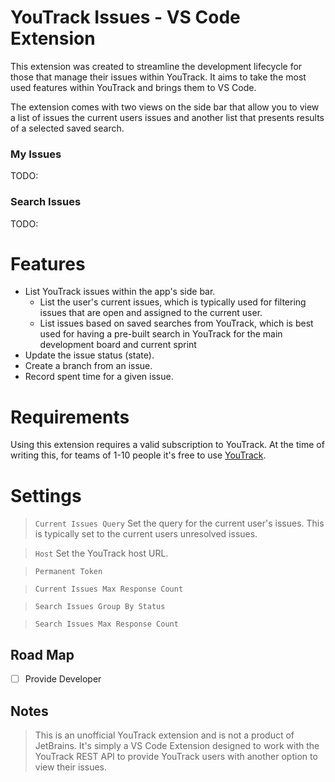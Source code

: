 # YouTrack Issues - VS Code Extension

This extension was created to streamline the development lifecycle for those that manage their issues within YouTrack. It aims to take the most used features within YouTrack and brings them to VS Code.

The extension comes with two views on the side bar that allow you to view a list of issues the current users issues and another list that presents results of a selected saved search.

### My Issues

TODO:

### Search Issues

TODO:

# Features

- List YouTrack issues within the app's side bar.
  - List the user's current issues, which is typically used for filtering issues that are open and assigned to the current user.
  - List issues based on saved searches from YouTrack, which is best used for having a pre-built search in YouTrack for the main development board and current sprint
- Update the issue status (state).
- Create a branch from an issue.
- Record spent time for a given issue.

# Requirements

Using this extension requires a valid subscription to YouTrack. At the time of writing this, for teams of 1-10 people it's free to use [YouTrack](https://www.jetbrains.com/youtrack/buy/#incloud?billing=yearly).

# Settings

> `Current Issues Query` Set the query for the current user's issues. This is typically set to the current users unresolved issues.

> `Host` Set the YouTrack host URL.

> `Permanent Token`

> `Current Issues Max Response Count`

> `Search Issues Group By Status`

> `Search Issues Max Response Count`

## Road Map

- [ ] Provide Developer

## Notes

> This is an unofficial YouTrack extension and is not a product of JetBrains. It's simply a VS Code Extension designed to work with the YouTrack REST API to provide YouTrack users with another option to view their issues.
